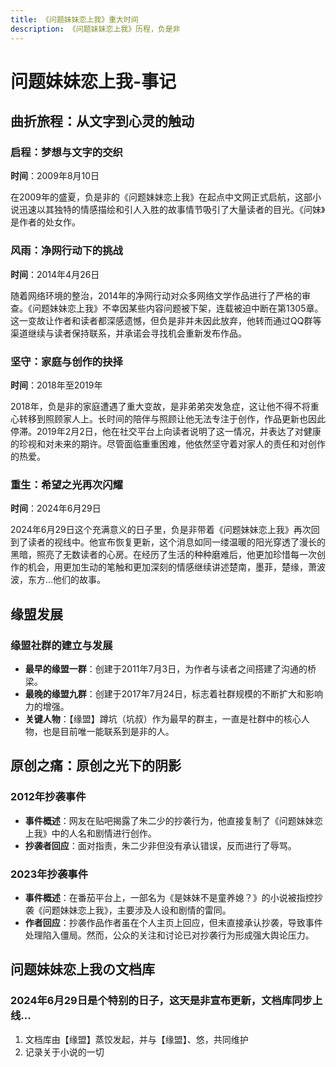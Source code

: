 ```yaml
---
title: 《问题妹妹恋上我》重大时间
description: 《问题妹妹恋上我》历程，负是非
---
```


# 问题妹妹恋上我-事记


## 曲折旅程：从文字到心灵的触动

### 启程：梦想与文字的交织

**时间**：2009年8月10日

在2009年的盛夏，负是非的《问题妹妹恋上我》在起点中文网正式启航，这部小说迅速以其独特的情感描绘和引人入胜的故事情节吸引了大量读者的目光。《问妹》是作者的处女作。

### 风雨：净网行动下的挑战

**时间**：2014年4月26日

随着网络环境的整治，2014年的净网行动对众多网络文学作品进行了严格的审查。《问题妹妹恋上我》不幸因某些内容问题被下架，连载被迫中断在第1305章。这一变故让作者和读者都深感遗憾，但负是非并未因此放弃，他转而通过QQ群等渠道继续与读者保持联系，并承诺会寻找机会重新发布作品。

### 坚守：家庭与创作的抉择

**时间**：2018年至2019年

2018年，负是非的家庭遭遇了重大变故，是非弟弟突发急症，这让他不得不将重心转移到照顾家人上。长时间的陪伴与照顾让他无法专注于创作，作品更新也因此停滞。2019年2月2日，他在社交平台上向读者说明了这一情况，并表达了对健康的珍视和对未来的期许。尽管面临重重困难，他依然坚守着对家人的责任和对创作的热爱。

### 重生：希望之光再次闪耀

**时间**：2024年6月29日

2024年6月29日这个充满意义的日子里，负是非带着《问题妹妹恋上我》再次回到了读者的视线中。他宣布恢复更新，这个消息如同一缕温暖的阳光穿透了漫长的黑暗，照亮了无数读者的心房。在经历了生活的种种磨难后，他更加珍惜每一次创作的机会，用更加生动的笔触和更加深刻的情感继续讲述楚南，墨菲，楚缘，萧波波，东方...他们的故事。

## 缘盟发展

### 缘盟社群的建立与发展

- **最早的缘盟一群**：创建于2011年7月3日，为作者与读者之间搭建了沟通的桥梁。
- **最晚的缘盟九群**：创建于2017年7月24日，标志着社群规模的不断扩大和影响力的增强。
- **关键人物**：【缘盟】蹲坑（坑叔）作为最早的群主，一直是社群中的核心人物，也是目前唯一能联系到是非的人。

## 原创之痛：原创之光下的阴影

### 2012年抄袭事件

- **事件概述**：网友在贴吧揭露了朱二少的抄袭行为，他直接复制了《问题妹妹恋上我》中的人名和剧情进行创作。
- **抄袭者回应**：面对指责，朱二少非但没有承认错误，反而进行了辱骂。

### 2023年抄袭事件

- **事件概述**：在番茄平台上，一部名为《是妹妹不是童养媳？》的小说被指控抄袭《问题妹妹恋上我》，主要涉及人设和剧情的雷同。
- **作者回应**：抄袭作品作者虽在个人主页上回应，但未直接承认抄袭，导致事件处理陷入僵局。然而，公众的关注和讨论已对抄袭行为形成强大舆论压力。



## 问题妹妹恋上我の文档库
### 2024年6月29日是个特别的日子，这天是非宣布更新，文档库同步上线...
1. 文档库由【缘盟】蒸饺发起，并与【缘盟】、悠，共同维护
2. 记录关于小说的一切
